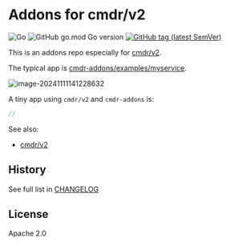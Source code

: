 # Addons for cmdr/v2

![Go](https://github.com/hedzr/cmdr-addons/workflows/Go/badge.svg)
![GitHub go.mod Go version](https://img.shields.io/github/go-mod/go-version/hedzr/cmdr-addons)
[![GitHub tag (latest SemVer)](https://img.shields.io/github/tag/hedzr/cmdr-addons.svg?label=release)](https://github.com/hedzr/cmdr-addons/releases)

This is an addons repo especially for [cmdr/v2](https://github.com/hedzr/cmdr).

The typical app is [cmdr-addons/examples/myservice](https://github.com/hedzr/cmdr-addons/blob/master/examples/myservice).

![image-20241111141228632](https://cdn.jsdelivr.net/gh/hzimg/blog-pics@master/upgit/2024/11/20241111_1731305562.png)

A tiny app using `cmdr/v2` and `cmdr-addons` is:

```go
//
```

See also:

- [cmdr/v2](https://github.com/hedzr/cmdr)

## History

See full list in [CHANGELOG](https://github.com/hedzr/cmdr-addons/blob/master/CHANGELOG)

## License

Apache 2.0
